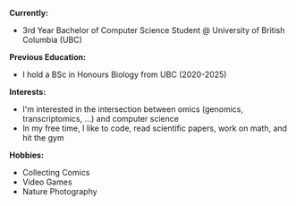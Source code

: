 **Currently:**
- 3rd Year Bachelor of Computer Science Student @ University of British Columbia (UBC)

**Previous Education:**
- I hold a BSc in Honours Biology from UBC (2020-2025)

**Interests:**
- I'm interested in the intersection between omics (genomics, transcriptomics, ...) and computer science
- In my free time, I like to code, read scientific papers, work on math, and hit the gym

**Hobbies:**
- Collecting Comics
- Video Games
- Nature Photography 


<!---
Mahan-RN/Mahan-RN is a ✨ special ✨ repository because its `README.md` (this file) appears on your GitHub profile.
You can click the Preview link to take a look at your changes.
--->
